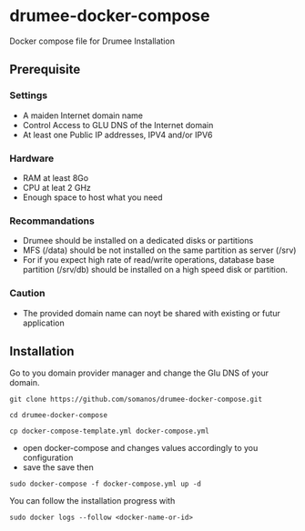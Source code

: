 # drumee-docker-compose
 Docker compose file for Drumee Installation

## Prerequisite
### Settings
- A maiden Internet domain name
- Control Access to GLU DNS of the Internet domain
- At least one Public IP addresses, IPV4 and/or IPV6

### Hardware
- RAM at least 8Go
- CPU at leat 2 GHz
- Enough space to host what you need

### Recommandations
- Drumee should be installed on a dedicated disks or partitions
- MFS (/data) should be not installed on the same partition as server (/srv)
- For if you expect high rate of read/write operations, database base partition (/srv/db) should be installed on a high speed disk or partition.

### Caution
- The provided domain name can noyt be shared with existing or futur application

## Installation 
Go to you domain provider manager and change the Glu DNS of your domain.
```console
git clone https://github.com/somanos/drumee-docker-compose.git
```
```console
cd drumee-docker-compose
```
```console
cp docker-compose-template.yml docker-compose.yml
```
- open docker-compose and changes values accordingly to you configuration
- save the save then
```console
sudo docker-compose -f docker-compose.yml up -d
```
You can follow the installation progress with 
```console
sudo docker logs --follow <docker-name-or-id>
```